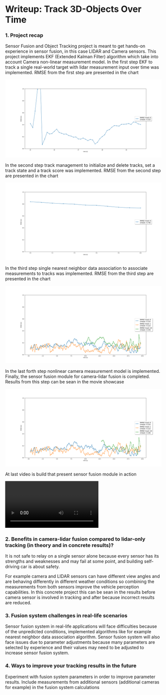 # Writeup: Track 3D-Objects Over Time

### 1. Project recap

Sensor Fusion and Object Tracking project is meant to get hands-on experience in sensor fusion, in this case LIDAR and Camera sensors. This project implements EKF (Extended Kalman Filter) algorithm which take into account Camera non-linear measurement model.
In the first step EKF to track a single real-world target with lidar measurement input over time was implemented. RMSE from the first step are presented in the chart

![Alt text](outcome/step1_rmse.png "Step 1 RMSE")

In the second step track management to initialize and delete tracks, set a track state and a track score was implemented. RMSE from the second step are presented in the chart

![Alt text](outcome/step2_rmse.png "Step 2 RMSE")

In the third step single nearest neighbor data association to associate measurements to tracks was implemented. RMSE from the third step are presented in the chart

![Alt text](outcome/step3_rmse.png "Step 3 RMSE")

In the last forth step nonlinear camera measurement model is implemented. Finally, the sensor fusion module for camera-lidar fusion is completed. Results from this step can be sean in the movie showcase

![Alt text](outcome/step4_rmse.png "Step 4 RMSE")

At last video is build that present sensor fusion module in action

![Alt text](outcome/sensor_fusion_output.avi "Sensor fusion output avi")

### 2. Benefits in camera-lidar fusion compared to lidar-only tracking (in theory and in concrete results)? 

It is not safe to relay on a single sensor alone because every sensor has its strengths and weaknesses and may fail at some point, and building self-driving car is about safety.

For example camera and LIDAR sensors can have different view angles and are behaving differently in different weather conditions
so combining the measurements from both sensors improve the vehicle perception capabilities. In this concrete project this can be sean
in the results before camera sensor is involved in tracking and after because incorrect results are reduced.

### 3. Fusion system challenges in real-life scenarios

Sensor fusion system in real-life applications will face difficulties because of the unpredicted conditions, implemented algorithms like for example
nearest neighbor data association algorithm. Sensor fusion system will also face issues due to parameter adjustments because many parameters are selected by experience 
and their values may need to be adjusted to increase sensor fusion system.

### 4. Ways to improve your tracking results in the future

Experiment with fusion system parameters in order to improve parameter results. Include measurements from additional sensors (additional cameras for example) in the fusion system calculations 

